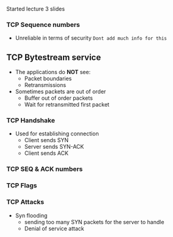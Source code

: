 Started lecture 3 slides

### TCP Sequence numbers

- Unreliable in terms of security `Dont add much info for this`

## TCP Bytestream service

- The applications do **NOT** see:
	- Packet boundaries
	- Retransmissions
- Sometimes packets are out of order
	- Buffer out of order packets
	- Wait for retransmitted first packet

### TCP Handshake

- Used for establishing connection
	- Client sends SYN
	- Server sends SYN-ACK
	- Client sends ACK
### TCP SEQ & ACK numbers

### TCP Flags

### TCP Attacks
- Syn flooding
	- sending too many SYN packets for the server to handle
	- Denial of service attack
